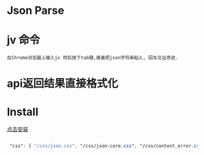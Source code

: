 # Json Parse

# jv 命令
	在Chrome浏览器上输入jv 然后按下tab键,接着把json字符串粘入, 回车见证奇迹.

# api返回结果直接格式化


# Install
<a target="_blank" href="https://chrome.google.com/webstore/detail/jsonbjs/elkijihmlkiopckafeadaodcaifolkjb">点击安装</a>


```css

 "css": [ "/css/json.css", "/css/json-core.css", "/css/content_error.css"],
```
